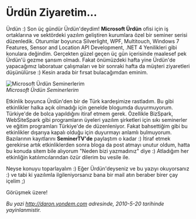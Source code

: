 # Ürdün Ziyaretim... 

Ürdün :) Son üç gündür Ürdün'deydim! **Microsoft Ürdün** ofisi için iş
ortaklarına ve sektördeki yazılım geliştiren kurumlara özel bir seminer
serisi düzenledik. Oturumlar boyunca Silverlight, WPF, Multitouch,
Windows 7 Features, Sensor and Location API Development, .NET 4
Yenilikleri gibi konulara değindim. Gerçekten güzel geçen üç gün
içerisinde maalesef pek Ürdün'ü gezme şansım olmadı. Fakat önümüzdeki
hafta yine Ürdün'de yapacağımız laboratuar çalışmaları ve bir sonraki
hafta da müşteri ziyaretleri düşünülürse :) Kesin arada bir fırsat
bulacağımdan eminim.

![Microsoft Ürdün
Seminerlerim](media/Urdun_Ziyaretim/20052010_1.jpg)\
*Microsoft Ürdün Seminerlerim*

Etkinlik boyunca Ürdün'den bir de Türk kardeşimize rastladım. Bu gibi
etkinlikler halka açık olmadığı için genelde blogumda duyurmuyorum.
Türkiye'de de bolca yapıldığını itiraf etmem gerek. Özellikle BizSpark,
WebSiteSpark gibi programların üyeleri yazılım şirketleri için sıkı
seminerler ve eğitim programları Türkiye'de de düzenleniyor. Fakat
bahsettiğim gibi bu etkinlikler dışarıya kapalı olduğu için duyurmayı
anlamlı bulmuyorum. Bazılarının kayıtlarını **SeminerTV'de** paylaştım o
kadar :) İtiraf etmek gerekirse artık etkinliklerden sonra bloga da post
atmayı unutur oldum, hatta bu konuda sitem bile alıyorum "Neden bizi
yazmadınız" diye :) Atladığım her etkinliğin katılımcılarından özür
dilerim bu vesile ile.

Neyse konuyu toparlayalım :) Eğer Ürdün'deyseniz ve bu yazıyı
okuyorsanız :) ve tabi ki yazılımla ilgileniyorsanız bana bir mail atın
beraber birer çay içelim ;)

Görüşmek üzere!


*Bu yazi http://daron.yondem.com adresinde, 2010-5-20 tarihinde yayinlanmistir.*